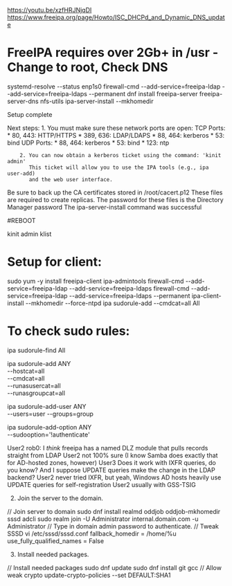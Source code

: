 https://youtu.be/xzfHRJNjqDI
https://www.freeipa.org/page/Howto/ISC_DHCPd_and_Dynamic_DNS_update
# FreeIPA requires over 2Gb+ in /usr - Change to root, Check DNS
systemd-resolve --status enp1s0
firewall-cmd --add-service=freeipa-ldap --add-service=freeipa-ldaps --permanent
dnf install freeipa-server freeipa-server-dns nfs-utils
ipa-server-install --mkhomedir

Setup complete

Next steps:
        1. You must make sure these network ports are open:
                TCP Ports:
                  * 80, 443: HTTP/HTTPS
                  * 389, 636: LDAP/LDAPS
                  * 88, 464: kerberos
                  * 53: bind
                UDP Ports:
                  * 88, 464: kerberos
                  * 53: bind
                  * 123: ntp

        2. You can now obtain a kerberos ticket using the command: 'kinit admin'
           This ticket will allow you to use the IPA tools (e.g., ipa user-add)
           and the web user interface.

Be sure to back up the CA certificates stored in /root/cacert.p12
These files are required to create replicas. The password for these
files is the Directory Manager password
The ipa-server-install command was successful

#REBOOT

kinit admin
klist

# Setup for client:
sudo yum -y install freeipa-client ipa-admintools
firewall-cmd --add-service=freeipa-ldap --add-service=freeipa-ldaps
firewall-cmd --add-service=freeipa-ldap --add-service=freeipa-ldaps --permanent
ipa-client-install --mkhomedir --force-ntpd
ipa sudorule-add --cmdcat=all All

# To check sudo rules:
ipa sudorule-find All

ipa sudorule-add ANY \
    --hostcat=all \
    --cmdcat=all \
    --runasusercat=all \
    --runasgroupcat=all

ipa sudorule-add-user ANY \
    --users=user --groups=group

ipa sudorule-add-option ANY \
    --sudooption='!authenticate'


User2 rob0: I *think* freeipa has a named DLZ module that pulls records straight from LDAP
User2 not 100% sure (I know Samba does exactly that for AD-hosted zones, however)
User3 Does it work with IXFR queries, do you know? And I suppose UPDATE queries make the change in the LDAP backend?
User2 never tried IXFR, but yeah, Windows AD hosts heavily use UPDATE queries for self-registration
User2 usually with GSS-TSIG

2. Join the server to the domain.

// Join server to domain
sudo dnf install realmd oddjob oddjob-mkhomedir sssd adcli
sudo realm join -U Administrator internal.domain.com -u Administrator
// Type in domain admin password to authenticate.
// Tweak SSSD
vi /etc/sssd/sssd.conf
fallback_homedir = /home/%u
use_fully_qualified_names = False

3. Install needed packages.

// Install needed packages
sudo dnf update
sudo dnf install git gcc
// Allow weak crypto
update-crypto-policies --set DEFAULT:SHA1
